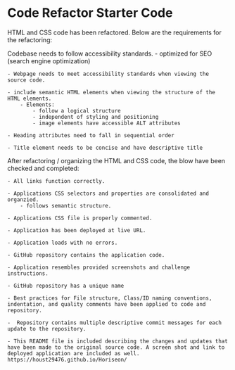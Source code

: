# Code Refactor Starter Code
HTML and CSS code has been refactored. Below are the requirements for the refactoring:

Codebase needs to follow accessibility standards.
    - optimized for SEO (search engine optimization)

    - Webpage needs to meet accessibility standards when viewing the source code.

    - include semantic HTML elements when viewing the structure of the HTML elements.
        - Elements:
            - follow a logical structure
            - independent of styling and positioning
            - image elements have accessible ALT attributes

    - Heading attributes need to fall in sequential order

    - Title element needs to be concise and have descriptive title


After refactoring / organizing the HTML and CSS code, the blow have been checked and completed:

    - All links function correctly.

    - Applications CSS selectors and properties are consolidated and organzied.
        - follows semantic structure.
    
    - Applications CSS file is properly commented.

    - Application has been deployed at live URL.

    - Application loads with no errors.

    - GitHub repository contains the application code.

    - Application resembles provided screenshots and challenge instructions.

    - GitHub repository has a unique name

    - Best practices for File structure, Class/ID naming conventions, indentation, and quality comments have been applied to code and repository.

    -  Repository contains multiple descriptive commit messages for each update to the repository.

    - This README file is included describing the changes and updates that have been made to the original source code. A screen shot and link to deployed application are included as well.
    https://houst29476.github.io/Horiseon/
    
